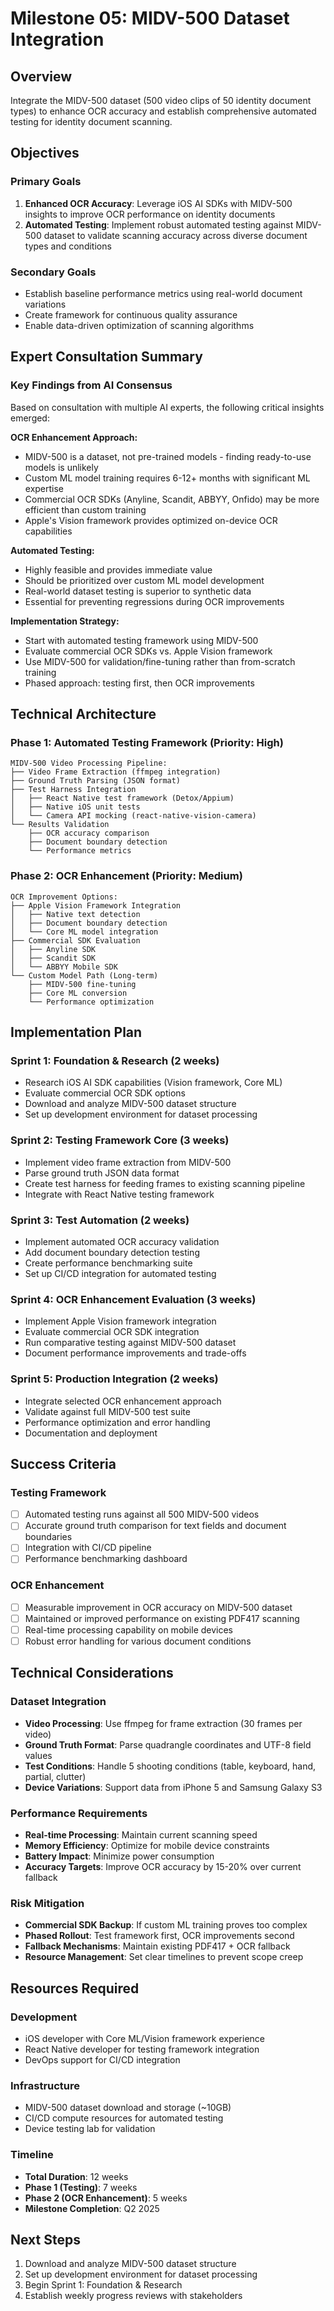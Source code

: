 # Milestone 05: MIDV-500 Dataset Integration

## Overview
Integrate the MIDV-500 dataset (500 video clips of 50 identity document types) to enhance OCR accuracy and establish comprehensive automated testing for identity document scanning.

## Objectives

### Primary Goals
1. **Enhanced OCR Accuracy**: Leverage iOS AI SDKs with MIDV-500 insights to improve OCR performance on identity documents
2. **Automated Testing**: Implement robust automated testing against MIDV-500 dataset to validate scanning accuracy across diverse document types and conditions

### Secondary Goals
- Establish baseline performance metrics using real-world document variations
- Create framework for continuous quality assurance
- Enable data-driven optimization of scanning algorithms

## Expert Consultation Summary

### Key Findings from AI Consensus
Based on consultation with multiple AI experts, the following critical insights emerged:

**OCR Enhancement Approach:**
- MIDV-500 is a dataset, not pre-trained models - finding ready-to-use models is unlikely
- Custom ML model training requires 6-12+ months with significant ML expertise
- Commercial OCR SDKs (Anyline, Scandit, ABBYY, Onfido) may be more efficient than custom training
- Apple's Vision framework provides optimized on-device OCR capabilities

**Automated Testing:**
- Highly feasible and provides immediate value
- Should be prioritized over custom ML model development
- Real-world dataset testing is superior to synthetic data
- Essential for preventing regressions during OCR improvements

**Implementation Strategy:**
- Start with automated testing framework using MIDV-500
- Evaluate commercial OCR SDKs vs. Apple Vision framework
- Use MIDV-500 for validation/fine-tuning rather than from-scratch training
- Phased approach: testing first, then OCR improvements

## Technical Architecture

### Phase 1: Automated Testing Framework (Priority: High)
```
MIDV-500 Video Processing Pipeline:
├── Video Frame Extraction (ffmpeg integration)
├── Ground Truth Parsing (JSON format)
├── Test Harness Integration
│   ├── React Native test framework (Detox/Appium)
│   ├── Native iOS unit tests
│   └── Camera API mocking (react-native-vision-camera)
└── Results Validation
    ├── OCR accuracy comparison
    ├── Document boundary detection
    └── Performance metrics
```

### Phase 2: OCR Enhancement (Priority: Medium)
```
OCR Improvement Options:
├── Apple Vision Framework Integration
│   ├── Native text detection
│   ├── Document boundary detection
│   └── Core ML model integration
├── Commercial SDK Evaluation
│   ├── Anyline SDK
│   ├── Scandit SDK
│   └── ABBYY Mobile SDK
└── Custom Model Path (Long-term)
    ├── MIDV-500 fine-tuning
    ├── Core ML conversion
    └── Performance optimization
```

## Implementation Plan

### Sprint 1: Foundation & Research (2 weeks)
- Research iOS AI SDK capabilities (Vision framework, Core ML)
- Evaluate commercial OCR SDK options
- Download and analyze MIDV-500 dataset structure
- Set up development environment for dataset processing

### Sprint 2: Testing Framework Core (3 weeks)
- Implement video frame extraction from MIDV-500
- Parse ground truth JSON data format
- Create test harness for feeding frames to existing scanning pipeline
- Integrate with React Native testing framework

### Sprint 3: Test Automation (2 weeks)
- Implement automated OCR accuracy validation
- Add document boundary detection testing
- Create performance benchmarking suite
- Set up CI/CD integration for automated testing

### Sprint 4: OCR Enhancement Evaluation (3 weeks)
- Implement Apple Vision framework integration
- Evaluate commercial OCR SDK integration
- Run comparative testing against MIDV-500 dataset
- Document performance improvements and trade-offs

### Sprint 5: Production Integration (2 weeks)
- Integrate selected OCR enhancement approach
- Validate against full MIDV-500 test suite
- Performance optimization and error handling
- Documentation and deployment

## Success Criteria

### Testing Framework
- [ ] Automated testing runs against all 500 MIDV-500 videos
- [ ] Accurate ground truth comparison for text fields and document boundaries
- [ ] Integration with CI/CD pipeline
- [ ] Performance benchmarking dashboard

### OCR Enhancement
- [ ] Measurable improvement in OCR accuracy on MIDV-500 dataset
- [ ] Maintained or improved performance on existing PDF417 scanning
- [ ] Real-time processing capability on mobile devices
- [ ] Robust error handling for various document conditions

## Technical Considerations

### Dataset Integration
- **Video Processing**: Use ffmpeg for frame extraction (30 frames per video)
- **Ground Truth Format**: Parse quadrangle coordinates and UTF-8 field values
- **Test Conditions**: Handle 5 shooting conditions (table, keyboard, hand, partial, clutter)
- **Device Variations**: Support data from iPhone 5 and Samsung Galaxy S3

### Performance Requirements
- **Real-time Processing**: Maintain current scanning speed
- **Memory Efficiency**: Optimize for mobile device constraints
- **Battery Impact**: Minimize power consumption
- **Accuracy Targets**: Improve OCR accuracy by 15-20% over current fallback

### Risk Mitigation
- **Commercial SDK Backup**: If custom ML training proves too complex
- **Phased Rollout**: Test framework first, OCR improvements second
- **Fallback Mechanisms**: Maintain existing PDF417 + OCR fallback
- **Resource Management**: Set clear timelines to prevent scope creep

## Resources Required

### Development
- iOS developer with Core ML/Vision framework experience
- React Native developer for testing framework integration
- DevOps support for CI/CD integration

### Infrastructure
- MIDV-500 dataset download and storage (~10GB)
- CI/CD compute resources for automated testing
- Device testing lab for validation

### Timeline
- **Total Duration**: 12 weeks
- **Phase 1 (Testing)**: 7 weeks
- **Phase 2 (OCR Enhancement)**: 5 weeks
- **Milestone Completion**: Q2 2025

## Next Steps
1. Download and analyze MIDV-500 dataset structure
2. Set up development environment for dataset processing
3. Begin Sprint 1: Foundation & Research
4. Establish weekly progress reviews with stakeholders